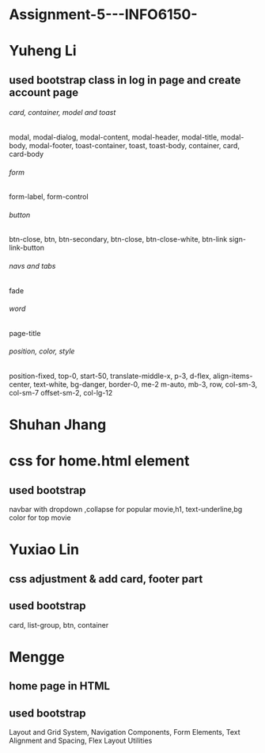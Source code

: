 # Assignment-5---INFO6150-

# Yuheng Li
## used bootstrap class in log in page and create account page
###### card, container, model and toast
modal, modal-dialog, modal-content, modal-header, modal-title, modal-body, modal-footer, toast-container, toast, toast-body, container, card, card-body
###### form
form-label,  form-control
###### button
btn-close,  btn, btn-secondary, btn-close, btn-close-white, btn-link sign-link-button
###### navs and tabs
fade
###### word
page-title
###### position, color, style
position-fixed, top-0, start-50, translate-middle-x, p-3, d-flex, align-items-center, text-white, bg-danger, border-0, me-2 m-auto, mb-3, row, col-sm-3, col-sm-7 offset-sm-2, col-lg-12

# Shuhan Jhang

# css for home.html element
## used bootstrap
navbar with dropdown  ,collapse for popular movie,h1, text-underline,bg color for top movie

# Yuxiao Lin
## css adjustment & add card, footer part
## used bootstrap
card, list-group, btn, container

# Mengge

## home page in HTML
## used bootstrap
Layout and Grid System, Navigation Components, Form Elements, Text Alignment and Spacing, Flex Layout Utilities